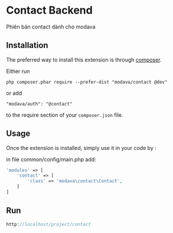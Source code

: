 Contact Backend
=============
Phiên bản contact dành cho modava

Installation
------------

The preferred way to install this extension is through [composer](http://getcomposer.org/download/).

Either run

```
php composer.phar require --prefer-dist "modava/contact @dev"
```

or add

```
"modava/auth": "@contact"
```

to the require section of your `composer.json` file.


Usage
-----

Once the extension is installed, simply use it in your code by  :

in file common/config/main.php add:
```php
'modules' => [
    'contact' => [
        'class' => 'modava\contact\Contact',
    ]
]
```

Run
-----

```php
http://localhost/project/contact
```
